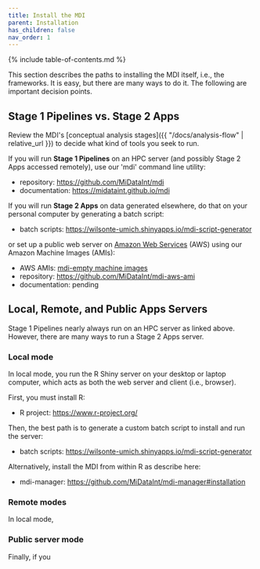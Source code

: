 ```yaml
---
title: Install the MDI
parent: Installation
has_children: false
nav_order: 1
---
```


{% include table-of-contents.md %}

This section describes the paths to installing the MDI itself, 
i.e., the frameworks. It is easy, but there are many ways
to do it. The following are important decision points.

## Stage 1 Pipelines vs. Stage 2 Apps

Review the MDI's 
[conceptual analysis stages]({{ "/docs/analysis-flow" | relative_url }})
to decide what kind of tools you seek to run.

If you will run **Stage 1 Pipelines** on an HPC server
(and possibly Stage 2 Apps accessed remotely),
use our 'mdi' command line utility:

- repository: <https://github.com/MiDataInt/mdi>
- documentation: <https://midataint.github.io/mdi>

If you will run **Stage 2 Apps** on data generated elsewhere,
do that on your personal computer by generating a
batch script:

- batch scripts: <https://wilsonte-umich.shinyapps.io/mdi-script-generator>

or set up a public web server on [Amazon Web Services](https://aws.amazon.com/) (AWS)
using our Amazon Machine Images (AMIs):

- AWS AMIs: [mdi-empty machine images](https://us-east-2.console.aws.amazon.com/ec2/v2/home?region=us-east-2#Images:visibility=public-images;v=3;search=:mdi-empty)
- repository: <https://github.com/MiDataInt/mdi-aws-ami>
- documentation: pending

## Local, Remote, and Public Apps Servers

Stage 1 Pipelines nearly always run on an HPC server as linked above.
However, there are many ways to run a Stage 2 Apps server.

### Local mode

In local mode, you run the R Shiny server on your desktop or laptop computer,
which acts as both the web server and client (i.e., browser).

First, you must install R:

- R project: <https://www.r-project.org/>

Then, the best path is to generate a custom batch script
to install and run the server:

- batch scripts: <https://wilsonte-umich.shinyapps.io/mdi-script-generator>

Alternatively, install the MDI from within R as describe here:

- mdi-manager: <https://github.com/MiDataInt/mdi-manager#installation>

### Remote modes

In local mode,

### Public server mode

Finally, if you


